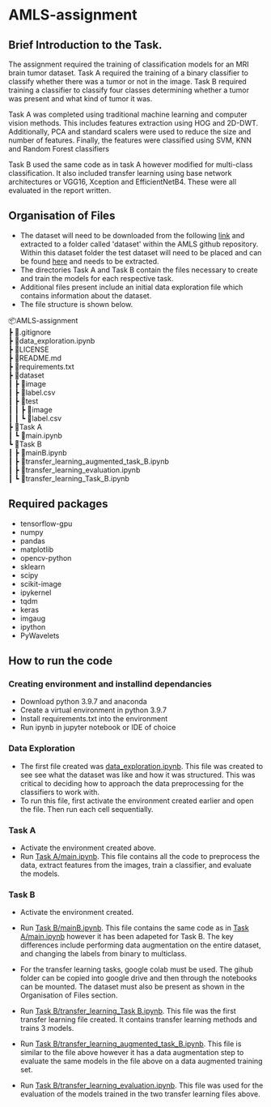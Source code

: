 # AMLS-assignment 

## Brief Introduction to the Task.
The assignment required the training of classification models for an MRI brain tumor dataset. Task A required the training of a binary classifier to classify whether there was a tumor or not in the image. Task B required training a classifier to classify four classes determining whether a tumor was present and what kind of tumor it was.

Task A was completed using traditional machine learning and computer vision methods. This includes features extraction using HOG and 2D-DWT. Additionally, PCA and standard scalers were used to reduce the size and number of features. Finally, the features were classified using SVM, KNN and Random Forest classifiers

Task B used the same code as in task A however modified for multi-class classification. It also included transfer learning using base network architectures or VGG16, Xception and EfficientNetB4. These were all evaluated in the report written.

## Organisation of Files
* The dataset will need to be downloaded from the following [link](http://shorturl.at/hquDP) and extracted to a folder called 'dataset' within the AMLS github repository. Within this dataset folder the test dataset will need to be placed and can be found [here](https://moodle.ucl.ac.uk/mod/url/view.php?id=2629488) and needs to be extracted.
* The directories Task A and Task B contain the files necessary to create and train the models for each respective task.
* Additional files present include an initial data exploration file which contains information about the dataset.
* The file structure is shown below.

📦AMLS-assignment <br>
  ┣ 📜.gitignore<br>
  ┣ 📜data_exploration.ipynb<br>
  ┣ 📜LICENSE<br>
  ┣ 📜README.md<br>
  ┣ 📜requirements.txt<br>
  ┣ 📂dataset<br>
  ┃ ┣ 📂image<br>
  ┃ ┣ 📜label.csv<br>
  ┃ ┣ 📂test<br>
  ┃ ┃ ┣ 📂image<br>
  ┃ ┃ ┗ 📜label.csv<br>
  ┣ 📂Task A<br>
  ┃ ┗ 📜main.ipynb<br>
  ┗ 📂Task B<br>
  ┃ ┣ 📜mainB.ipynb<br>
  ┃ ┣ 📜transfer_learning_augmented_task_B.ipynb<br>
  ┃ ┣ 📜transfer_learning_evaluation.ipynb<br>
  ┃ ┗ 📜transfer_learning_Task_B.ipynb<br>


## Required packages
* tensorflow-gpu
* numpy
* pandas
* matplotlib
* opencv-python
* sklearn
* scipy
* scikit-image
* ipykernel
* tqdm
* keras
* imgaug
* ipython
* PyWavelets

## How to run the code
### Creating environment and installind dependancies
* Download python 3.9.7 and anaconda
* Create a virtual environment in python 3.9.7
* Install requirements.txt into the environment
* Run ipynb in jupyter notebook or IDE of choice
### Data Exploration
* The first file created was [data_exploration.ipynb](data_exploration.ipynb). This file was created to see see what the dataset was like and how it was structured. This was critical to deciding how to approach the data preprocessing for the classifiers to work with.
* To run this file, first activate the environment created earlier and open the file. Then run each cell sequentially.
### Task A
* Activate the environment created above.
* Run [Task A/main.ipynb](Task%20A/main.ipynb). This file contains all the code to preprocess the data, extract features from the images, train a classifier, and evaluate the models.
### Task B
* Activate the environment created.
* Run [Task B/mainB.ipynb](Task%20B/mainB.ipynb). This file contains the same code as in [Task A/main.ipynb](Task%20A/main.ipynb) however it has been adapeted for Task B. The key differences include performing data augmentation on the entire dataset, and changing the labels from binary to multiclass.

* For the transfer learning tasks, google colab must be used. The gihub folder can be copied into google drive and then through the notebooks can be mounted. The dataset must also be present as shown in the Organisation of Files section.
* Run [Task B/transfer_learning_Task B.ipynb](Task%20B/transfer_learning_Task%20B.ipynb). This file was the first transfer learning file created. It contains transfer learning methods and trains 3 models.
* Run [Task B/transfer_learning_augmented_task_B.ipynb](Task%20B/transfer_learning_augmented_task_B.ipynb). This file is similar to the file above however it has a data augmentation step to evaluate the same models in the file above on a data augmented training set.
* Run [Task B/transfer_learning_evaluation.ipynb](Task%20B/transfer_learning_evaluation.ipynb). This file was used for the evaluation of the models trained in the two transfer learning files above.
